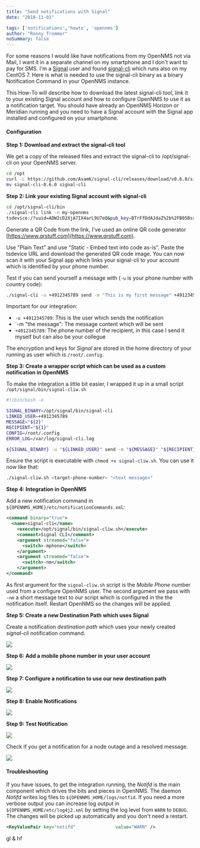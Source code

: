 ```yaml
---
title: "Send notifications with Signal"
date: "2018-11-01"

tags: ['notifications','howto', 'opennms']
author: "Ronny Trommer"
noSummary: false
---
```


For some reasons I would like have notifications from my OpenNMS not via Mail, I want it in a separate channel on my smartphone and I don't want to pay for SMS.
I'm a [Signal](https://signal.org) user and found [signal-cli](https://github.com/AsamK/signal-cli/releases) which runs also on my CentOS 7.
Here is what is needed to use the signal-cli binary as a binary Notification Command in your OpenNMS instance.

This How-To will describe how to download the latest signal-cli tool, link it to your existing Signal account and how to configure OpenNMS to use it as a notification target.
You should have already an OpenNMS Horizon or Meridian running and you need to have a Signal account with the Signal app installed and configured on your smartphone.

#### Configuration

**Step 1: Download and extract the signal-cli tool**

We get a copy of the released files and extract the signal-cli to /opt/signal-cli on your OpenNMS server.

```bash
cd /opt
curl -L https://github.com/AsamK/signal-cli/releases/download/v0.6.0/signal-cli-0.6.0.tar.gz | tar xz
mv signal-cli-0.6.0 signal-cli
```

**Step 2: Link your existing Signal account with signal-cli**

```bash
cd /opt/signal-cli/bin
./signal-cli link -n my-opennms
tsdevice:/?uuid=ADW2cD2XjA7IX4arL9U7eQ&pub_key=BTrFfDdAJdaZ%2b%2FB05BsxelnrpQZT5sRJh2S7yb4fp1aO
```

Generate a QR Code from the link, I've used an online QR code generator [https://www.qrstuff.com](https://www.qrstuff.com).

Use "Plain Text" and use "Static - Embed text into code as-is".
Paste the tsdevice URL and download the generated QR code image.
You can now scan it with your Signal app which links your signal-cli to your account which is identified by your phone number.

Test if you can send yourself a message with (`-u` is your phone number with country code):

```bash
./signal-cli -u +4912345789 send -m "This is my first message" +4912345789
```

Important for our integration:

* `-u +4912345789`: This is the user which sends the notification
* `-m "the message": The message content which will be sent
* `+4912345789`: The phone number of the recipient, in this case I send it myself but can also be your collegue

The encryption and keys for *Signal* are stored in the home directory of your running as user which is `/root/.config`.

**Step 3: Create a wrapper script which can be used as a custom notification in OpenNMS**

To make the integration a little bit easier, I wrapped it up in a small script `/opt/signal/bin/signal-cliw.sh`

```bash
#!/bin/bash -e

SIGNAL_BINARY=/opt/signal/bin/signal-cli
LINKED_USER=+4912345789
MESSAGE="${2}"
RECIPIENT="${1}"
CONFIG=/root/.config
ERROR_LOG=/var/log/signal-cli.log

${SIGNAL_BINARY} -u "${LINKED_USER}" send -m "${MESSAGE}" "${RECIPIENT}" 2>>${ERROR_LOG}
```

Ensure the script is executable with `chmod +x signal-cliw.sh`.
You can use it now like that:

```bash
./signal-cliw.sh <target-phone-number> "<text message>"
```

**Step 4: Integration in OpenNMS**

Add a new notification command in `${OPENNMS_HOME}/etc/notificationCommands.xml`:

```xml
<command binary="true">
  <name>signal-cli</name>
    <execute>/opt/signal/bin/signal-cliw.sh</execute>
    <comment>Signal CLI</comment>
    <argument streamed="false">
      <switch>-mphone</switch>
    </argument>
    <argument streamed="false">
      <switch>-nm</switch>
    </argument>
</command>
```

As first argument for the `signal-cliw.sh` script is the *Mobile Phone* number used from a configure OpenNMS user.
The second argument we pass with `-nm` a short message text to our script which is configured in the the notification itself.
Restart OpenNMS so the changes will be applied.

**Step 5: Create a new Destination Path which uses Signal**

Create a notification *destination path* which uses your newly created *signal-cli* notification command.

[![](destination-path-thumb.png)](destination-path.gif)

**Step 6: Add a mobile phone number in your user account**

[![](mobile-number-thumb.png)](mobile-number.gif)

**Step 7: Configure a notification to use our new destination path**

[![](notification-thumb.png)](notification.gif)

**Step 8: Enable Notifications**

[![](enable-notification-thumb.png)](enable-notification.gif)

**Step 9: Test Notification**

[![](test-notification-thumb.png)](test-notification.gif)

Check if you get a notification for a node outage and a resolved message.

[![](notification-phone.png)](notification-phone.png)

#### Troubleshooting

If you have issues, to get the integration running, the *Notifd* is the main component which drives the bits and pieces in OpenNMS.
The daemon *Notifd* writes log files to `${OPENNMS_HOME/logs/notfid`.
If you need a more verbose output you can increase log output in `${OPENNMS_HOME/etc/log4j2.xml` by setting the log level from `WARN` to `DEBUG`.
The changes will be picked up automatically and you don't need a restart.

```xml
<KeyValuePair key="notifd"               value="WARN" />
```

gl & hf
